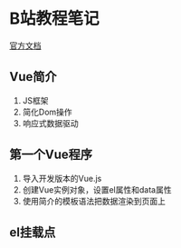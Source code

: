 # B站教程笔记

[官方文档](https://cn.vuejs.org)

## Vue简介
1. JS框架
2. 简化Dom操作
3. 响应式数据驱动
 
## 第一个Vue程序
1. 导入开发版本的Vue.js
2. 创建Vue实例对象，设置el属性和data属性
3. 使用简介的模板语法把数据渲染到页面上

## el挂载点

